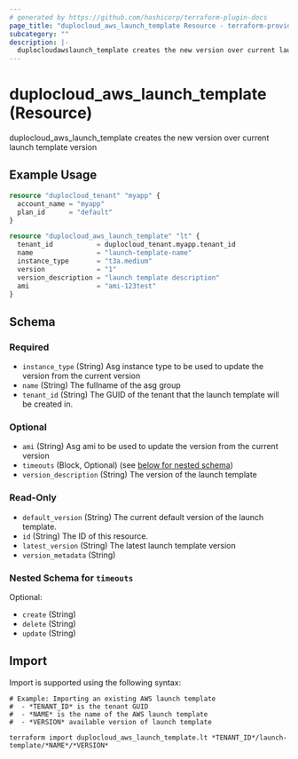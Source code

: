 ```yaml
---
# generated by https://github.com/hashicorp/terraform-plugin-docs
page_title: "duplocloud_aws_launch_template Resource - terraform-provider-duplocloud"
subcategory: ""
description: |-
  duplocloudawslaunch_template creates the new version over current launch template version
---
```


# duplocloud_aws_launch_template (Resource)

duplocloud_aws_launch_template creates the new version over current launch template version

## Example Usage

```terraform
resource "duplocloud_tenant" "myapp" {
  account_name = "myapp"
  plan_id      = "default"
}

resource "duplocloud_aws_launch_template" "lt" {
  tenant_id           = duplocloud_tenant.myapp.tenant_id
  name                = "launch-template-name"
  instance_type       = "t3a.medium"
  version             = "1"
  version_description = "launch template description"
  ami                 = "ami-123test"
}
```

<!-- schema generated by tfplugindocs -->
## Schema

### Required

- `instance_type` (String) Asg instance type to be used to update the version from the current version
- `name` (String) The fullname of the asg group
- `tenant_id` (String) The GUID of the tenant that the launch template will be created in.

### Optional

- `ami` (String) Asg ami to be used to update the version from the current version
- `timeouts` (Block, Optional) (see [below for nested schema](#nestedblock--timeouts))
- `version_description` (String) The version of the launch template

### Read-Only

- `default_version` (String) The current default version of the launch template.
- `id` (String) The ID of this resource.
- `latest_version` (String) The latest launch template version
- `version_metadata` (String)

<a id="nestedblock--timeouts"></a>
### Nested Schema for `timeouts`

Optional:

- `create` (String)
- `delete` (String)
- `update` (String)

## Import

Import is supported using the following syntax:

```shell
# Example: Importing an existing AWS launch template
#  - *TENANT_ID* is the tenant GUID
#  - *NAME* is the name of the AWS launch template
#  - *VERSION* available version of launch template

terraform import duplocloud_aws_launch_template.lt *TENANT_ID*/launch-template/*NAME*/*VERSION*
```
